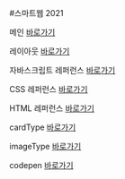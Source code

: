 #스마트웹 2021

메인 <a href="https://noonsss.github.io/dothome21/">바로가기</a>

레이아웃 <a href="https://noonsss.github.io/dothome21/layout/index.html">바로가기</a>

자바스크립트 레퍼런스 <a href="https://noonsss.github.io/dothome21/refer-javascript/index.html">바로가기</a>

CSS 레퍼런스 <a href="https://noonsss.github.io/dothome21/refer-css/index.html">바로가기</a>

HTML 레퍼런스 <a href="https://noonsss.github.io/dothome21/refer-html/index.html">바로가기</a>

cardType <a href="https://noonsss.github.io/dothome21/site/cardType.html">바로가기</a>

imageType <a href="https://noonsss.github.io/dothome21/site/imageType.html">바로가기</a>

codepen <a href="https://noonsss.github.io/dothome21/refer-effect/index.html">바로가기</a>
